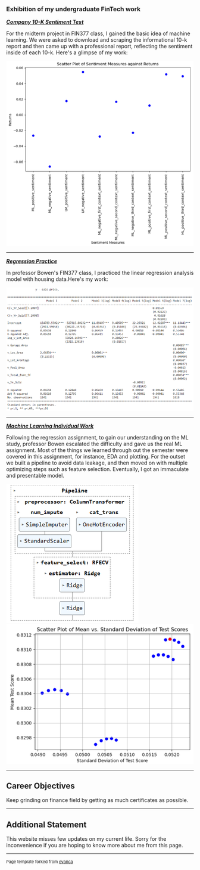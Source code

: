<!-- Upload your own photo and change the path -->

<p style="text-align:center;">
  <!-- <img src="images/Pfp.jpg"> --> <!-- Commenting out the image line -->
</p>

<!-- Here are some links for better connection: -->
<br>
<!-- <a href="https://www.linkedin.com/in/yuan-wang2002/">LinkedIn</a> -->
<br>
<!-- <a href="pdf/Yuan Wang_CV.pdf">Resume</a> -->
<br>
<!-- <a href="https://github.com/Saintwy6">GitHub</a> -->
<br>
<!-- <a href="https://www.instagram.com/iamyuanwang4realnotscam/">Instagram</a> -->

### Exhibition of my undergraduate FinTech work

<!-- You can link to other websites, PDFs in this repo, and other pages in this repo -->

_**[Company 10-K Sentiment Test](pdf/report.pdf)**_

For the midterm project in FIN377 class, I gained the basic idea of machine learning. We were asked to download and scraping the informational 10-k report and then came up with a professional report, reflecting the sentiment inside of each 10-k. Here's a glimpse of my work:

<img src="images/972de6d2f61313c954ae23bd45b6daf.png"/>

---

_**[Regression Practice](pdf/regression.pdf)**_

In professor Bowen's FIN377 class, I practiced the linear regression analysis model with housing data.Here's my work:

<img src="images/8e3358e0e2ecd3733a13b222e4b92ab.png"/>

---

_**[Machine Learning Individual Work](pdf/ML.pdf)**_

Following the regression assignment, to gain our understanding on the ML study, professor Bowen escalated the difficulty and gave us the real ML assignment. Most of the things we learned through out the semester were covered in this assignment, for instance, EDA and plotting. For the outset we built a pipeline to avoid data leakage, and then moved on with multiple optimizing steps such as feature selection. Eventually, I got an immaculate and presentable model.

<img src="images/pipeline.png"/>

<img src="images/optimal model.png"/>

---

## Career Objectives

Keep grinding on finance field by getting as much certificates as possible.

---

## Additional Statement

This website misses few updates on my current life. Sorry for the inconvenience if you are hoping to know more about me from this page.

---
<p style="font-size:11px">Page template forked from <a href="https://github.com/evanca/quick-portfolio">evanca</a></p>
<!-- Remove above link if you don't want to attibute -->
